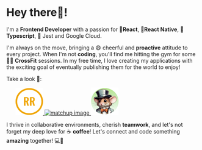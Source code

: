 # Hey there👋!

I'm a **Frontend Developer** with a passion for 🚀**React**, 📱**React Native**, 🔧 **Typescript**, 🧪 Jest and Google Cloud. 

I'm always on the move, bringing a 😄 cheerful and **proactive** attitude to every project. When I'm not **coding**, you'll find me hitting the gym for some 🏋️‍♂️ **CrossFit** sessions.  In my free time, I love creating my applications with the exciting goal of eventually publishing them for the world to enjoy!

Take a look 👀:

<ul>
  <a href="https://raulrodriguez.dev/">
    <img src="https://github.com/raulrod16124/raulrodriguez/blob/main/src/assets/images/rrLogo.png" alt="raulrodriguez image" />
  </a>
  <a href="https://play.google.com/store/apps/details?id=com.matchupcardgame2023">
    <img src="https://github.com/raulrod16124/matchup/blob/main/android/app/src/main/res/mipmap-hdpi/ic_launcher.png" alt="matchup image" />
  </a>
  <a href="https://chicmouse.com/">
    <img src="https://github.com/raulrod16124/chicmouse/blob/main/src/assets/chicmouseCharacter.png" alt="chicmouse image" />
  </a>
</ul>

I thrive in collaborative environments, cherish **teamwork**, and let's not forget my deep love for ☕ **coffee**! Let's connect and code something **amazing** together! 💻🤝
